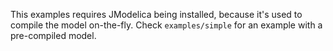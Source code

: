 This examples requires JModelica being installed, because it's used to compile the model on-the-fly. Check `examples/simple` for an example with a pre-compiled model.
